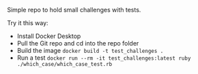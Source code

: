 Simple repo to hold small challenges with tests.

Try it this way:
* Install Docker Desktop
* Pull the Git repo and cd into the repo folder
* Build the image `docker build -t test_challenges .`
* Run a test `docker run --rm -it test_challenges:latest ruby ./which_case/which_case_test.rb`